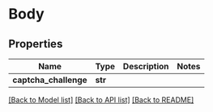 # Body

## Properties
Name | Type | Description | Notes
------------ | ------------- | ------------- | -------------
**captcha_challenge** | **str** |  | 

[[Back to Model list]](../README.md#documentation-for-models) [[Back to API list]](../README.md#documentation-for-api-endpoints) [[Back to README]](../README.md)

